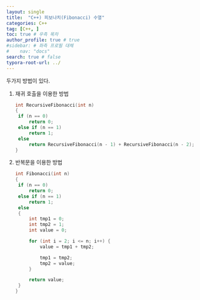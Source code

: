 ```yaml
---
layout: single
title:  "C++) 피보나치(Fibonacci) 수열"
categories: C++
tag: [C++, ]
toc: true # 우측 목차
author_profile: true # true
#sidebar: # 좌측 프로필 대체
#    nav: "docs"
search: true # false
typora-root-url: ../
---
```


두가지 방법이 있다.

 

1. 재귀 호출을 이용한 방법

   ``` cpp
   int RecursiveFibonacci(int n)
   {
   	if (n == 0)
   		return 0;
   	else if (n == 1)
   		return 1;
   	else
   		return RecursiveFibonacci(n - 1) + RecursiveFibonacci(n - 2);
   }
   ```

   

2. 반복문을 이용한 방법

   ``` cpp
   int Fibonacci(int n)
   {
   	if (n == 0)
   		return 0;
   	else if (n == 1)
   		return 1;
   	else
   	{
   		int tmp1 = 0;
   		int tmp2 = 1;
   		int value = 0;
   
   		for (int i = 2; i <= n; i++) {
   			value = tmp1 + tmp2;
   
   			tmp1 = tmp2;
   			tmp2 = value;
   		}
   
   		return value;
   	}
   }
   ```

   